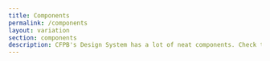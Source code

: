 ```yaml
---
title: Components
permalink: /components
layout: variation
section: components
description: CFPB's Design System has a lot of neat components. Check them out.
---
```

